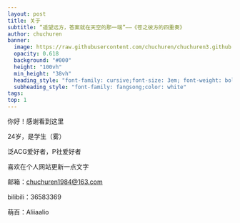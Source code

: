 ```yaml
---
layout: post
title: 关于
subtitle: “遥望远方，答案就在天空的那一端”——《苍之彼方的四重奏》
author: chuchuren
banner:
  image: https://raw.githubusercontent.com/chuchuren/chuchuren3.github.io/master/assets/images/about.jpg
  opacity: 0.618
  background: "#000"
  height: "100vh"
  min_height: "38vh"
  heading_style: "font-family: cursive;font-size: 3em; font-weight: bold"
  subheading_style: "font-family: fangsong;color: white"
tags: 
top: 1
---
```

你好！感谢看到这里

24岁，是学生（雾）

泛ACG爱好者，P社爱好者

喜欢在个人网站更新一点文字

邮箱：chuchuren1984@163.com

bilibili：36583369

萌百：Aliiaalio